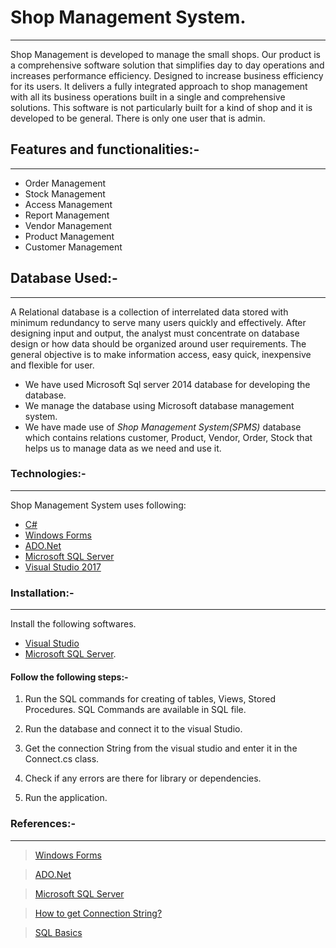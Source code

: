 # Shop Management System.
****

Shop Management is developed to manage the small shops.
Our product is a comprehensive software solution that simplifies day to day operations and increases performance efficiency. Designed to increase business efficiency for its users. It delivers a fully integrated approach to shop management with all its business operations built in a single and comprehensive solutions. This software is not particularly built for a kind of shop and it is developed to be general. There is only one user that is admin. 

## Features and functionalities:-
****
  - Order Management
  - Stock Management
  - Access Management
  - Report Management
  - Vendor Management
  - Product Management
  - Customer Management

## Database Used:-
****
A  Relational database is a collection of interrelated data stored with minimum redundancy to serve many users quickly and effectively. After designing input and output, the analyst must concentrate on database design or how data should be organized around user requirements. The general objective is to make information access, easy quick, inexpensive and flexible for user. 
 
 - We have used Microsoft Sql server 2014 database for developing the database.
- We manage the database using Microsoft database management system. 
- We have made use of *Shop Management System(SPMS)* database which contains relations customer,   Product, Vendor, Order, Stock that helps us to manage data as we need and use it.


### Technologies:-
****
Shop Management System uses following:

* [C#](https://docs.microsoft.com/en-us/dotnet/csharp/)
* [Windows Forms](https://docs.microsoft.com/en-us/dotnet/framework/winforms/) 
* [ADO.Net](https://docs.microsoft.com/en-us/dotnet/framework/data/adonet/) 
* [Microsoft SQL Server](https://www.microsoft.com/en-in/sql-server/sql-server-2019)
* [Visual Studio 2017](https://visualstudio.microsoft.com/)


### Installation:-
****
Install the following softwares.
* [Visual Studio](https://visualstudio.microsoft.com/vs/older-downloads/)
* [Microsoft SQL Server](https://www.microsoft.com/en-in/sql-server/sql-server-downloads). 

#### Follow the following steps:-

1) Run the SQL commands for creating of tables, Views, Stored Procedures. SQL Commands are available in SQL file.

2) Run the database and connect it to the visual Studio.

3) Get the connection String from the visual studio and enter it in the Connect.cs class.

4) Check if any errors are there for library or dependencies.

5) Run the application.

### References:-
****
 

> [Windows Forms](https://docs.microsoft.com/en-us/dotnet/framework/winforms/)

> [ADO.Net](https://docs.microsoft.com/en-us/dotnet/framework/data/adonet/)

> [Microsoft SQL Server](https://www.microsoft.com/en-in/sql-server/sql-server-2019)

> [How to get Connection String?](https://www.youtube.com/watch?v=1U0cP2rvr2g)

> [SQL Basics](https://www.sqlservertutorial.net/sql-server-basics/)


